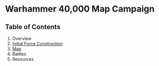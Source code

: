 # Warhammer 40,000 Map Campaign

## Table of Contents
1. Overview
2. [Initial Force Construction](force_construction.md)
3. [Map](map.md)
4. Battles
5. Resources 